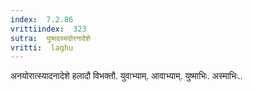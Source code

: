 ```yaml
---
index:  7.2.86
vrittiindex:  323
sutra:  युष्मदस्मदोरनादेशे
vritti:  laghu 
---
```


अनयोरात्स्यादनादेशे हलादौ विभक्तौ. युवाभ्याम्. आवाभ्याम्. युष्माभिः. अस्माभिः..

